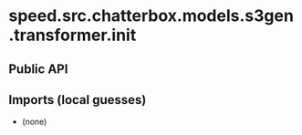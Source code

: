 # speed.src.chatterbox.models.s3gen.transformer.__init__

## Public API


## Imports (local guesses)
- (none)